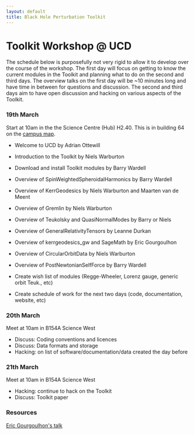 ```yaml
---
layout: default
title: Black Hole Perturbation Toolkit
---
```


# Toolkit Workshop @ UCD

The schedule below is purposefully not very rigid to allow it to develop over the course of the workshop. The first day will focus on getting to know the current modules in the Toolkit and planning what to do on the second and third days. The overview talks on the first day will be ~10 minutes long and have time in between for questions and discussion. The second and third days aim to have open discussion and hacking on various aspects of the Toolkit.


### 19th March

Start at 10am in the the Science Centre (Hub) H2.40. This is in building 64 on the [campus map](https://drive.google.com/file/d/0B16weXEKpfuca1RVc1RNa3hTcnc/view).

- Welcome to UCD by Adrian Ottewill
- Introduction to the Toolkit by Niels Warburton

- Download and install Toolkit modules by Barry Wardell

- Overview of SpinWeightedSpheroidalHarmonics by Barry Wardell
- Overview of KerrGeodesics by Niels Warburton and Maarten van de Meent
- Overview of Gremlin by Niels Warburton
- Overview of Teukolsky and QuasiNormalModes by Barry or Niels
- Overview of GeneralRelativityTensors by Leanne Durkan
- Overview of kerrgeodesics_gw and SageMath by Eric Gourgoulhon
- Overview of CircularOrbitData by Niels Warburton
- Overview of PostNewtonianSelfForce by Barry Wardell

- Create wish list of modules (Regge-Wheeler, Lorenz gauge, generic orbit Teuk., etc)
- Create schedule of work for the next two days (code, documentation, website, etc)


### 20th March

Meet at 10am in B154A Science West

- Discuss: Coding conventions and licences
- Discuss: Data formats and storage
- Hacking: on list of software/documentation/data created the day before


### 21th March

Meet at 10am in B154A Science West

- Hacking: continue to hack on the Toolkit
- Discuss: Toolkit paper


### Resources

[Eric Gourgoulhon's talk](https://luth.obspm.fr/~luthier/gourgoulhon/fr/present_rec/sage_intro_dublin19.pdf)